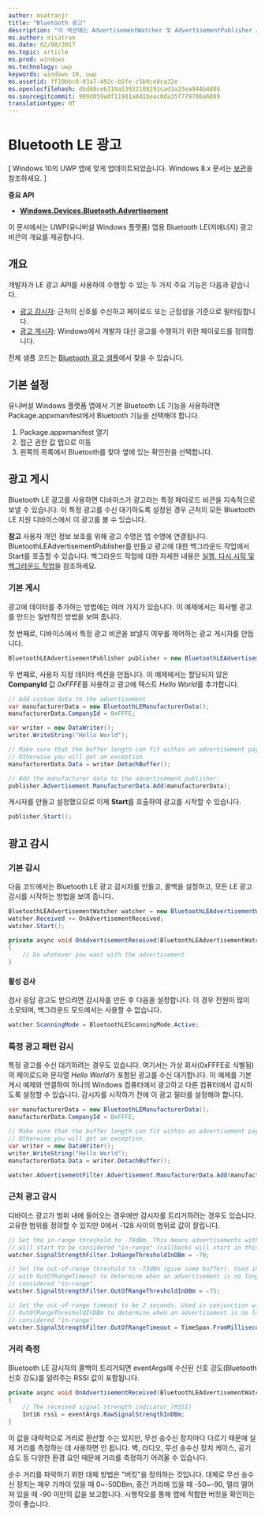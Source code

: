 ```yaml
---
author: msatranjr
title: "Bluetooth 광고"
description: "이 섹션에는 AdvertisementWatcher 및 AdvertisementPublisher API 사용자를 통해 Bluetooth LE(저에너지) 광고를 UWP(유니버설 Windows 플랫폼) 앱에 통합하는 방법에 대한 문서가 포함되어 있습니다."
ms.author: misatran
ms.date: 02/08/2017
ms.topic: article
ms.prod: windows
ms.technology: uwp
keywords: windows 10, uwp
ms.assetid: ff10bbc0-03a7-492c-b5fe-c5b9ce8ca32e
ms.openlocfilehash: dbd68ceb310a53932108291cad3a33ea944b4d08
ms.sourcegitcommit: 909d859a0f11981a8d1beac0da35f779786a6889
translationtype: HT
---
```

# <a name="bluetooth-le-advertisements"></a>Bluetooth LE 광고

\[ Windows 10의 UWP 앱에 맞게 업데이트되었습니다. Windows 8.x 문서는 [보관](http://go.microsoft.com/fwlink/p/?linkid=619132)을 참조하세요. \]

**중요 API**

-   [**Windows.Devices.Bluetooth.Advertisement**](https://msdn.microsoft.com/library/windows/apps/windows.devices.bluetooth.advertisement.aspx)

이 문서에서는 UWP(유니버설 Windows 플랫폼) 앱용 Bluetooth LE(저에너지) 광고 비콘의 개요를 제공합니다.  

## <a name="overview"></a>개요

개발자가 LE 광고 API를 사용하여 수행할 수 있는 두 가지 주요 기능은 다음과 같습니다.

-   [광고 감시자](https://msdn.microsoft.com/library/windows/apps/windows.devices.bluetooth.advertisement.bluetoothleadvertisementwatcher.aspx): 근처의 신호를 수신하고 페이로드 또는 근접성을 기준으로 필터링합니다.  
-   [광고 게시자](https://msdn.microsoft.com/library/windows/apps/windows.devices.bluetooth.advertisement.bluetoothleadvertisementpublisher.aspx): Windows에서 개발자 대신 광고를 수행하기 위한 페이로드를 정의합니다.  

전체 샘플 코드는 [Bluetooth 광고 샘플](http://go.microsoft.com/fwlink/p/?LinkId=619990)에서 찾을 수 있습니다.

## <a name="basic-setup"></a>기본 설정

유니버설 Windows 플랫폼 앱에서 기본 Bluetooth LE 기능을 사용하려면 Package.appxmanifest에서 Bluetooth 기능을 선택해야 합니다.

1. Package.appxmanifest 열기
2. 접근 권한 값 탭으로 이동
3. 왼쪽의 목록에서 Bluetooth를 찾아 옆에 있는 확인란을 선택합니다.

## <a name="publishing-advertisements"></a>광고 게시

Bluetooth LE 광고를 사용하면 디바이스가 광고라는 특정 페이로드 비콘을 지속적으로 보낼 수 있습니다. 이 특정 광고를 수신 대기하도록 설정된 경우 근처의 모든 Bluetooth LE 지원 디바이스에서 이 광고를 볼 수 있습니다.

**참고** 사용자 개인 정보 보호를 위해 광고 수명은 앱 수명에 연결됩니다. BluetoothLEAdvertisementPublisher를 만들고 광고에 대한 백그라운드 작업에서 Start를 호출할 수 있습니다. 백그라운드 작업에 대한 자세한 내용은 [실행, 다시 시작 및 백그라운드 작업](https://msdn.microsoft.com/windows/uwp/launch-resume/index)을 참조하세요.

### <a name="basic-publishing"></a>기본 게시

광고에 데이터를 추가하는 방법에는 여러 가지가 있습니다. 이 예제에서는 회사별 광고를 만드는 일반적인 방법을 보여 줍니다. 

첫 번째로, 디바이스에서 특정 광고 비콘을 보낼지 여부를 제어하는 광고 게시자를 만듭니다.

```csharp
BluetoothLEAdvertisementPublisher publisher = new BluetoothLEAdvertisementPublisher();
```

두 번째로, 사용자 지정 데이터 섹션을 만듭니다. 이 예제에서는 할당되지 않은 **CompanyId** 값 *0xFFFE*를 사용하고 광고에 텍스트 *Hello World*를 추가합니다. 

```csharp
// Add custom data to the advertisement
var manufacturerData = new BluetoothLEManufacturerData();
manufacturerData.CompanyId = 0xFFFE;

var writer = new DataWriter();
writer.WriteString("Hello World");

// Make sure that the buffer length can fit within an advertisement payload (~20 bytes). 
// Otherwise you will get an exception.
manufacturerData.Data = writer.DetachBuffer();

// Add the manufacturer data to the advertisement publisher:
publisher.Advertisement.ManufacturerData.Add(manufacturerData);
```

게시자를 만들고 설정했으므로 이제 **Start**를 호출하여 광고를 시작할 수 있습니다.

```csharp
publisher.Start();
```

## <a name="watching-for-advertisements"></a>광고 감시

### <a name="basic-watching"></a>기본 감시

다음 코드에서는 Bluetooth LE 광고 감시자를 만들고, 콜백을 설정하고, 모든 LE 광고 감시를 시작하는 방법을 보여 줍니다.

```csharp
BluetoothLEAdvertisementWatcher watcher = new BluetoothLEAdvertisementWatcher();
watcher.Received += OnAdvertisementReceived;
watcher.Start();
```    

```csharp
private async void OnAdvertisementReceived(BluetoothLEAdvertisementWatcher watcher, BluetoothLEAdvertisementReceivedEventArgs eventArgs)
{
    // Do whatever you want with the advertisement
}
```

#### <a name="active-scanning"></a>활성 검사
검사 응답 광고도 받으려면 감시자를 만든 후 다음을 설정합니다. 이 경우 전원이 많이 소모되며, 백그라운드 모드에서는 사용할 수 없습니다.

```csharp
watcher.ScanningMode = BluetoothLEScanningMode.Active;
```

### <a name="watching-for-a-specific-advertisement-pattern"></a>특정 광고 패턴 감시

특정 광고를 수신 대기하려는 경우도 있습니다. 여기서는 가상 회사(0xFFFE로 식별됨)의 페이로드와 문자열 *Hello World*가 포함된 광고를 수신 대기합니다. 이 예제를 기본 게시 예제와 연결하여 하나의 Windows 컴퓨터에서 광고하고 다른 컴퓨터에서 감시하도록 설정할 수 있습니다. 감시자를 시작하기 전에 이 광고 필터를 설정해야 합니다.

```csharp
var manufacturerData = new BluetoothLEManufacturerData();
manufacturerData.CompanyId = 0xFFFE;

// Make sure that the buffer length can fit within an advertisement payload (~20 bytes). 
// Otherwise you will get an exception.
var writer = new DataWriter();
writer.WriteString("Hello World");
manufacturerData.Data = writer.DetachBuffer();

watcher.AdvertisementFilter.Advertisement.ManufacturerData.Add(manufacturerData);
```

### <a name="watching-for-a-nearby-advertisement"></a>근처 광고 감시

디바이스 광고가 범위 내에 들어오는 경우에만 감시자를 트리거하려는 경우도 있습니다. 고유한 범위를 정의할 수 있지만 0에서 -128 사이의 범위로 값이 잘립니다. 

```csharp
// Set the in-range threshold to -70dBm. This means advertisements with RSSI >= -70dBm 
// will start to be considered "in-range" (callbacks will start in this range).
watcher.SignalStrengthFilter.InRangeThresholdInDBm = -70;

// Set the out-of-range threshold to -75dBm (give some buffer). Used in conjunction 
// with OutOfRangeTimeout to determine when an advertisement is no longer 
// considered "in-range".
watcher.SignalStrengthFilter.OutOfRangeThresholdInDBm = -75;

// Set the out-of-range timeout to be 2 seconds. Used in conjunction with 
// OutOfRangeThresholdInDBm to determine when an advertisement is no longer 
// considered "in-range"
watcher.SignalStrengthFilter.OutOfRangeTimeout = TimeSpan.FromMilliseconds(2000);
```

### <a name="gauging-distance"></a>거리 측정

Bluetooth LE 감시자의 콜백이 트리거되면 eventArgs에 수신된 신호 강도(Bluetooth 신호 강도)를 알려주는 RSSI 값이 포함됩니다.

```csharp
private async void OnAdvertisementReceived(BluetoothLEAdvertisementWatcher watcher, BluetoothLEAdvertisementReceivedEventArgs eventArgs)
{
    // The received signal strength indicator (RSSI)
    Int16 rssi = eventArgs.RawSignalStrengthInDBm;
}
```

이 값을 대략적으로 거리로 환산할 수는 있지만, 무선 송수신 장치마다 다르기 때문에 실제 거리를 측정하는 데 사용하면 안 됩니다. 벽, 라디오, 무선 송수신 장치 케이스, 공기 습도 등 다양한 환경 요인 때문에 거리를 측정하기 어려울 수 있습니다.

순수 거리를 파악하기 위한 대체 방법은 "버킷"을 정의하는 것입니다. 대체로 무선 송수신 장치는 매우 가까이 있을 때 0~-50DBm, 중간 거리에 있을 때 -50~-90, 멀리 떨어져 있을 때 -90 미만의 값을 보고합니다. 시행착오를 통해 앱에 적합한 버킷을 확인하는 것이 좋습니다.